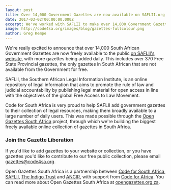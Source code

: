 ```yaml
---
layout: post
title: Over 14,000 Government Gazettes are now available on SAFLII.org
date: 2017-03-02T00:00:00.000Z
excerpt: We've worked with SAFLII to make over 14,000 Government Gazettes freely available to their users and the public
image: http://code4sa.org/images/blog/gazettes-fullcolour.png
author: Greg Kempe
---
```

We're really excited to announce that over 14,000 South African Government Gazettes are now freely available to the public [on SAFLII's website](http://www.saflii.org/content/south-africa-index), with more gazettes being added daily. This includes over 370 Free State Provincial gazettes, the only gazettes in South African that are not available from the Government for free.

SAFLII, the Southern African Legal Information Institute, is an online repository of legal information that aims to promote the rule of law and judicial accountability by publishing legal material for open access in line with the objectives of the global Free Access to Law Movement.

Code for South Africa is very proud to help SAFLII add government gazettes to their collection of legal resources, making them broadly available to a large number of daily users. This was made possible through the [Open Gazettes South Africa](http://opengazettes.org.za) project, through which we're building the biggest freely available online collection of gazettes in South Africa. 

### Join the Gazette Liberation

If you'd like to add gazettes to your website or collection, or you have gazettes you'd like to contribute to our free public collection, please email [gazettes@code4sa.org](mailto:gazettes@code4sa.org).

Open Gazettes South Africa is a partnership between [Code for South Africa](http://code4sa.org), [SAFLII](http://www.saflii.org), [The Indigo Trust](https://indigotrust.org.uk/) and [ANCIR](https://investigativecenters.org/), with support from [Code for Africa](https://codeforafrica.org/). You can read more about Open Gazettes South Africa at [opengazettes.org.za](http://opengazettes.org.za/).
